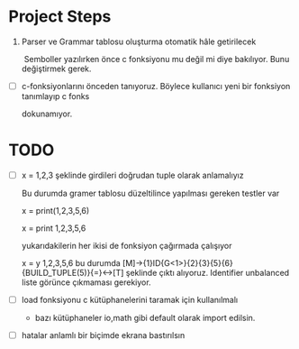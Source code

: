 # Project Steps

1. Parser ve Grammar tablosu oluşturma otomatik hâle getirilecek

   ​	Semboller yazılırken önce c fonksiyonu mu değil mi diye bakılıyor. Bunu değiştirmek gerek.

- [ ] c-fonksiyonlarını önceden tanıyoruz. Böylece kullanıcı yeni bir fonksiyon tanımlayıp c fonks 

  dokunamıyor.



# TODO

- [ ] x = 1,2,3 şeklinde girdileri doğrudan tuple olarak anlamalıyız

  Bu durumda gramer tablosu düzeltilince yapılması gereken testler var

  x = print(1,2,3,5,6)

  x = print 1,2,3,5,6

  yukarıdakilerin her ikisi de fonksiyon çağırmada çalışıyor

  x = y 1,2,3,5,6 bu durumda  [M]->{1}ID{G<1>}{2}{3}{5}{6}{BUILD_TUPLE(5)}{=}<->[T] şeklinde çıktı alıyoruz. Identifier unbalanced liste görünce çıkmaması gerekiyor.

- [ ] load fonksiyonu c kütüphanelerini taramak için kullanılmalı

  - bazı kütüphaneler io,math gibi default olarak import edilsin.

- [ ] hatalar anlamlı bir biçimde ekrana bastırılsın

